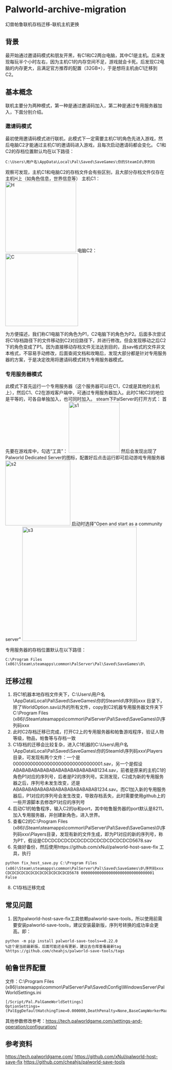 # Palworld-archive-migration
幻兽帕鲁联机存档迁移-联机主机更换

## 背景
最开始通过邀请码模式和朋友开黑，有C1和C2两台电脑，其中C1是主机。后来发现每玩半个小时左右，因为主机C1的内存空间不足，游戏就会卡死。后发现C2电脑的内存更大，且满足官方推荐的配置（32GB+），于是想将主机由C1迁移到C2。

## 基本概念
联机主要分为两种模式，第一种是通过邀请码加入，第二种是通过专用服务器加入，下面分别介绍。

### 邀请码模式
最初使用邀请码模式进行联机，此模式下一定需要主机C1的角色先进入游戏，然后电脑C2才能通过主机C1的邀请码进入游戏，且每次启动邀请码都会变化。
C1和C2的存档位置默认均在以下路径：
```
C:\Users\用户名\AppData\Local\Pal\Saved\SaveGames\你的SteamId\序列码
```
观察可发现，主机C1和电脑C2的存档文件会有些区别，且大部分存档文件仅存在主机H上（如角色信息，世界信息等）
主机C1：
<img width="221" alt="H" src="https://github.com/aiyueqi/Palworld-archive-migration/assets/6499112/69bbfd68-4be9-4b27-bac9-4caa1bececa7">
电脑C2：
<img width="227" alt="C" src="https://github.com/aiyueqi/Palworld-archive-migration/assets/6499112/8746326a-27fb-48a3-8ee8-4eaa26a515ec">

为方便描述，我们称C1电脑下的角色为P1，C2电脑下的角色为P2。后面多次尝试将C1存档路径下的文件移动到C2对应路径下，并进行修改。但会发现移动之后C2下的角色变成了P1。因为直接移动存档文件无法达到目的，且sav格式的文件非文本格式，不容易手动修改，后面查阅文档和攻略后，发现大部分都是针对专用服务器的方案，于是决定改用将邀请码模式转为专用服务器模式。

### 专用服务器模式
此模式下首先运行一个专用服务器（这个服务器可以在C1，C2或是其他的主机上），然后C1、C2在游戏客户端中，可通过专用服务器加入。此时C1和C2的地位是平等的，可各自单独加入，也可同时加入。
steam下PalServer的打开方式：
首先要在游戏库中，勾选“工具”：
<img width="159" alt="s1" src="https://github.com/aiyueqi/Palworld-archive-migration/assets/6499112/27e66609-6640-4da7-8763-5ae1b08f81b2">
然后会发现出现了Palworld Dedicated Server的图标，配置好后点击运行即可启动游戏专用服务器
<img width="203" alt="s2" src="https://github.com/aiyueqi/Palworld-archive-migration/assets/6499112/3174be7a-923c-42ba-af9f-06f8928ffe82">
启动时选择"Open and start as a community server"
<img width="357" alt="s3" src="https://github.com/aiyueqi/Palworld-archive-migration/assets/6499112/670300c4-6fad-47a9-814c-6b910816fa49">


专用服务器的存档位置默认在以下路径：
```
C:\Program Files (x86)\Steam\steamapps\common\PalServer\Pal\Saved\SaveGames\0\
```
## 迁移过程
1. 将C1机器本地存档文件夹下，C:\Users\用户名\AppData\Local\Pal\Saved\SaveGames\你的SteamId\序列码xxx 目录下，除了WorldOption.sav以外的所有文件，copy到C2机器专用服务器文件夹下 C:\Program Files (x86)\Steam\steamapps\common\PalServer\Pal\Saved\SaveGames\0\序列码xxx
2. 此时C2存档迁移已完成，打开C2上的专用服务器和帕鲁游戏程序，验证人物等级，物品，帕鲁等与存档一致
3. C1存档的迁移会比较复杂，进入C1机器的C:\Users\用户名\AppData\Local\Pal\Saved\SaveGames\你的SteamId\序列码xxx\Players目录，可发现有两个文件：一个是00000000000000000000000000000001.sav，另一个是假设ABABABABABABABABABABABABABAB1234.sav，前者是原来的主机C1的角色P1对应的序列号，后者是P2的序列号。实测发现，C2成为新的专用服务器之后，序列号未发生改变，还是ABABABABABABABABABABABABABAB1234.sav。而C1加入新的专用服务器后，P1对应的序列号会发生改变，导致存档丢失，此时需要使用github上的一些开源脚本去修改P1对应的序列号
4. 启动C1的帕鲁程序，输入C2的ip和port，其中帕鲁服务器的port默认是8211，加入专用服务器，并创建新角色，进入世界。
6. 查看C2的C:\Program Files (x86)\Steam\steamapps\common\PalServer\Pal\Saved\SaveGames\0\序列码xxx\Players目录，发现有新的文件生成，即为P1对应的新的序列号，称为P1'，假设是CDCDCDCDCDCDCDCDCDCDCDCDCDCD5678.sav
7. 先做好备份，然后使用https://github.com/xNul/palworld-host-save-fix 工具，执行
```
python fix_host_save.py C:\Program Files (x86)\Steam\steamapps\common\PalServer\Pal\Saved\SaveGames\0\序列码xxx CDCDCDCDCDCDCDCDCDCDCDCDCDCD5678 00000000000000000000000000000001 False
```
8. C1存档迁移完成

## 常见问题
1. 因为palworld-host-save-fix工具依赖palworld-save-tools，所以使用前需要安装palworld-save-tools，建议安装最新版，序列号转换的成功率会更高。即：
```
python -m pip install palworld-save-tools==0.22.0
%这个是当前最新版，后面可能还会有更新，建议去仓库查看最新tag
%https://github.com/cheahjs/palworld-save-tools/tags
```

## 帕鲁世界配置
文件：C:\Program Files (x86)\steamapps\common\PalServer\Pal\Saved\Config\WindowsServer\PalWorldSettings.ini
```
[/Script/Pal.PalGameWorldSettings]
OptionSettings=(PalEggDefaultHatchingTime=0.000000,DeathPenalty=None,BaseCampWorkerMaxNum=20)
```
其他参数修改参考：https://tech.palworldgame.com/settings-and-operation/configuration/

## 参考资料
https://tech.palworldgame.com/
https://github.com/xNul/palworld-host-save-fix
https://github.com/cheahjs/palworld-save-tools
